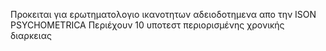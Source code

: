 Προκειται για ερωτηματολογιο ικανοτητων αδειοδοτημενα απο την ISON PSYCHOMETRICA Περιέχουν 10 υποτεστ 
περιορισμένης χρονικής διαρκειας 
